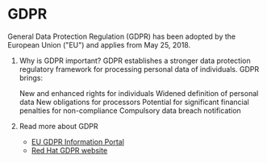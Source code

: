 # GDPR

General Data Protection Regulation (GDPR) has been adopted by the European Union ("EU") and applies from May 25, 2018.

1. Why is GDPR important?
   GDPR establishes a stronger data protection regulatory framework for processing personal data of individuals. GDPR brings:

   New and enhanced rights for individuals
   Widened definition of personal data
   New obligations for processors
   Potential for significant financial penalties for non-compliance
   Compulsory data breach notification
2. Read more about GDPR
   - [EU GDPR Information Portal](https://www.eugdpr.org/)
   - [Red Hat GDPR website](https://www.redhat.com/en/gdpr)
